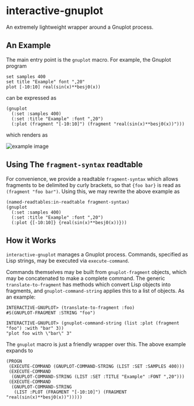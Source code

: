 # interactive-gnuplot

An extremely lightweight wrapper around a Gnuplot process.

## An Example

The main entry point is the `gnuplot` macro. For example, the Gnuplot program
```
set samples 400
set title "Example" font ",20"
plot [-10:10] real(sin(x)**besj0(x))
```

can be expressed as

```
(gnuplot
  (:set :samples 400)
  (:set :title "Example" :font ",20")
  (:plot (fragment "[-10:10]") (fragment "real(sin(x)**besj0(x))")))
```

which renders as

![example image](https://github.com/kilimanjaro/interactive-gnuplot/blob/master/example.svg?sanitize=true)

## Using The `fragment-syntax` readtable

For convenience, we provide a readtable `fragment-syntax` which allows fragments to be delimited by curly brackets, so that `{foo bar}` is read as `(fragment "foo bar")`. Using this, we may rewrite the above example as

```
(named-readtables:in-readtable fragment-syntax)
(gnuplot
  (:set :samples 400)
  (:set :title "Example" :font ",20")
  (:plot {[-10:10]} {real(sin(x)**besj0(x))}))
```

## How it Works

`interactive-gnuplot` manages a Gnuplot process. Commands, specified as Lisp strings, may be executed via `execute-command`. 

Commands themselves may be built from `gnuplot-fragment` objects, which may be concatenated to make a complete command. The generic `translate-to-fragment` has methods which convert Lisp objects into fragments, and `gnuplot-command-string` applies this to a list of objects. As an example:

```
INTERACTIVE-GNUPLOT> (translate-to-fragment :foo)
#S(GNUPLOT-FRAGMENT :STRING "foo")

INTERACTIVE-GNUPLOT> (gnuplot-command-string (list :plot (fragment "foo") :with "bar" 3))
"plot foo with \"bar\" 3"
```

The `gnuplot` macro is just a friendly wrapper over this. The above example expands to
```
(PROGN
 (EXECUTE-COMMAND (GNUPLOT-COMMAND-STRING (LIST :SET :SAMPLES 400)))
 (EXECUTE-COMMAND
  (GNUPLOT-COMMAND-STRING (LIST :SET :TITLE "Example" :FONT ",20")))
 (EXECUTE-COMMAND
  (GNUPLOT-COMMAND-STRING
   (LIST :PLOT (FRAGMENT "[-10:10]") (FRAGMENT "real(sin(x)**besj0(x))")))))
```
